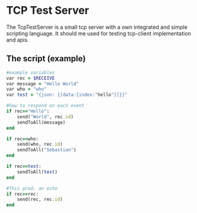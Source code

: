 # TCP Test Server
The TcpTestServer is a small tcp server with a own integrated and simple scripting language.
It should me used for testing tcp-client implementation and apis.

## The script (example)
```ruby
#example variables
var rec = $RECEIVE
var message = "Hello World"
var who = "who"
var test = "{json: {[data:{index:"hello"}]}}"

#how to respond on each event
if rec=="Hello":
	send("World", rec.id)
	sendToAll(message)
end

if rec==who:
	send(who, rec.id)
	sendToAll("Sebastian")
end

if rec==test:
	sendToAll(test)
end

#This prod. an echo
if rec==rec:
	send(rec, rec.id)
end
```
